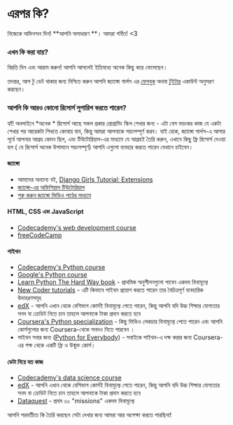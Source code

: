 # এরপর কি?

নিজেকে অভিনন্দন দিন! **আপনি অসাধারণ **। আমরা গর্বিত! <3

### এখন কি করা যায়? 

বিরতি নিন এবং আরাম করুন! আপনি আসলেই ইতিমধ্যে অনেক কিছু করে ফেলেছেন। 

তদন্তর, আপ টু ডেট থাকার জন্য নিশ্চিত করুন আপনি জ্যাঙ্গো গার্লস এর [ফেসবুক](http://facebook.com/djangogirls) অথবা [টুইটার](https://twitter.com/djangogirls) একাউন্ট অনুসরণ করছেন। 

### আপনি কি আরও কোনো রিসোর্স সুপারিশ করতে পারেন?

হ্যাঁ! অনলাইনে *অনেক * রিসোর্স আছে সকল প্রকার প্রোগ্রামিং স্কিল শেখার জন্য - এটা বেস ভয়ংকর কাজ যে একটা শেখার পর আরেকটা শিখতে কোথায় যাব, কিন্তু আমরা আপনাকে সয়ংসম্পূর্ণ করব। যাই হোক, জ্যাঙ্গো গার্লস-এ আসার পূর্বে আপনার আগ্রহ কেমন ছিল, এবং টিউটোরিয়াল-এর মাধ্যমে যে আগ্রহই তৈরি করুন, এখানে কিছু ফ্রি রিসোর্স দেওয়া হল ( যে রিসোর্স অনেক উপাদানে সয়ংসম্পূর্ণ) আপনি এগুলো ব্যবহার করতে পারেন যেখানে চাইবেন। 

#### জ্যাঙ্গো

- আমাদের অন্যান্য বই, [Django Girls Tutorial: Extensions](https://tutorial-extensions.djangogirls.org/)
- [জ্যাঙ্গো-এর অফিশিয়াল টিউটোরিয়াল](https://docs.djangoproject.com/en/2.2/intro/tutorial01/)
- [শুরু করুন জ্যাঙ্গো ভিডিও পাঠের মাধ্যমে](http://www.gettingstartedwithdjango.com/)

#### HTML, CSS এবং JavaScript

- [Codecademy's web development course](https://www.codecademy.com/learn/paths/web-development)
- [freeCodeCamp](https://www.freecodecamp.org/)

#### পাইথন

- [Codecademy's Python course](https://www.codecademy.com/learn/learn-python)
- [Google's Python course](https://developers.google.com/edu/python/)
- [Learn Python The Hard Way book](http://learnpythonthehardway.org/book/) - প্রাথমিক অনুশীলনগুলো পাবেন একদম বিনামূল্যে 
- [New Coder tutorials](http://newcoder.io/tutorials/) - এটি কিভাবে পাইথন প্রয়োগ করতে পারেন তার বৈচিত্রপূর্ণ ব্যবহারিক উদাহরণসমূহ
- [edX](https://www.edx.org/course?search_query=python) - আপনি এখান থেকে বেশিভাগ কোর্সই বিনামূল্যে পেতে পারেন, কিন্তু আপনি যদি উচ্চ শিক্ষার যোগ্যতার সনদ বা ক্রেডিট নিতে চান তাহলে আপনাকে টাকা প্রদান করতে হবে
- [Coursera's Python specialization](https://www.coursera.org/specializations/python) - কিছু ভিডিও লেকচার বিনামূল্যে পেতে পারেন এবং আপনি কোর্সগুলোর জন্য Coursera-থেকে সনদও নিতে পারবেন । 
- পাইথন সবার জন্য ([Python for Everybody](https://www.py4e.com/)) - সবাইকে পাইথন-এ দক্ষ করার জন্য Coursera- এর পক্ষ থেকে একটি ফ্রি ও উন্মুক্ত কোর্স। 

#### ডেটা নিয়ে যত কাজ

- [Codecademy's data science course](https://www.codecademy.com/learn/paths/data-science)
- [edX](https://www.edx.org/course/?search_query=python&subject=Data%20Analysis%20%26%20Statistics) - আপনি এখান থেকে বেশিভাগ কোর্সই বিনামূল্যে পেতে পারেন, কিন্তু আপনি যদি উচ্চ শিক্ষার যোগ্যতার সনদ বা ক্রেডিট নিতে চান তাহলে আপনাকে টাকা প্রদান করতে হবে
- [Dataquest](https://www.dataquest.io/) - প্রথম ৩০ "missions" একদম বিনামূল্যে

আপনি পরবর্তীতে কি তৈরি করছেন সেটা দেখার জন্য আমরা আর অপেক্ষা করতে পারছিনা!